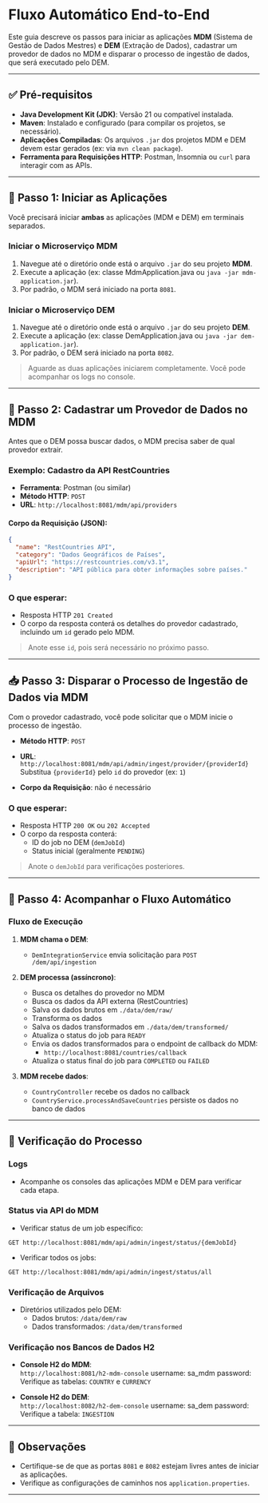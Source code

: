 # Fluxo Automático End-to-End

Este guia descreve os passos para iniciar as aplicações **MDM** (Sistema de Gestão de Dados Mestres) e **DEM** (Extração de Dados), cadastrar um provedor de dados no MDM e disparar o processo de ingestão de dados, que será executado pelo DEM.

---

## ✅ Pré-requisitos

- **Java Development Kit (JDK)**: Versão 21 ou compatível instalada.
- **Maven**: Instalado e configurado (para compilar os projetos, se necessário).
- **Aplicações Compiladas**: Os arquivos `.jar` dos projetos MDM e DEM devem estar gerados (ex: via `mvn clean package`).
- **Ferramenta para Requisições HTTP**: Postman, Insomnia ou `curl` para interagir com as APIs.

---

## 🚀 Passo 1: Iniciar as Aplicações

Você precisará iniciar **ambas** as aplicações (MDM e DEM) em terminais separados.

### Iniciar o Microserviço MDM

1. Navegue até o diretório onde está o arquivo `.jar` do seu projeto **MDM**.
2. Execute a aplicação (ex: classe MdmApplication.java ou `java -jar mdm-application.jar`).
3. Por padrão, o MDM será iniciado na porta `8081`.

### Iniciar o Microserviço DEM

1. Navegue até o diretório onde está o arquivo `.jar` do seu projeto **DEM**.
2. Execute a aplicação (ex: classe DemApplication.java ou `java -jar dem-application.jar`).
3. Por padrão, o DEM será iniciado na porta `8082`.

> Aguarde as duas aplicações iniciarem completamente. Você pode acompanhar os logs no console.

---

## 🧾 Passo 2: Cadastrar um Provedor de Dados no MDM

Antes que o DEM possa buscar dados, o MDM precisa saber de qual provedor extrair.

### Exemplo: Cadastro da API RestCountries

- **Ferramenta**: Postman (ou similar)
- **Método HTTP**: `POST`
- **URL**: `http://localhost:8081/mdm/api/providers`

#### Corpo da Requisição (JSON):

```json
{
  "name": "RestCountries API",
  "category": "Dados Geográficos de Países",
  "apiUrl": "https://restcountries.com/v3.1",
  "description": "API pública para obter informações sobre países."
}
```

### O que esperar:

- Resposta HTTP `201 Created`
- O corpo da resposta conterá os detalhes do provedor cadastrado, incluindo um `id` gerado pelo MDM.  
> Anote esse `id`, pois será necessário no próximo passo.

---

## 📥 Passo 3: Disparar o Processo de Ingestão de Dados via MDM

Com o provedor cadastrado, você pode solicitar que o MDM inicie o processo de ingestão.

- **Método HTTP**: `POST`
- **URL**:  
  `http://localhost:8081/mdm/api/admin/ingest/provider/{providerId}`  
  Substitua `{providerId}` pelo `id` do provedor (ex: `1`)

- **Corpo da Requisição**: não é necessário

### O que esperar:

- Resposta HTTP `200 OK` ou `202 Accepted`
- O corpo da resposta conterá:
  - ID do job no DEM (`demJobId`)
  - Status inicial (geralmente `PENDING`)
> Anote o `demJobId` para verificações posteriores.

---

## 🔄 Passo 4: Acompanhar o Fluxo Automático

### Fluxo de Execução

1. **MDM chama o DEM**:
   - `DemIntegrationService` envia solicitação para `POST /dem/api/ingestion`

2. **DEM processa (assíncrono)**:
   - Busca os detalhes do provedor no MDM
   - Busca os dados da API externa (RestCountries)
   - Salva os dados brutos em `./data/dem/raw/`
   - Transforma os dados
   - Salva os dados transformados em `./data/dem/transformed/`
   - Atualiza o status do job para `READY`
   - Envia os dados transformados para o endpoint de callback do MDM:
     - `http://localhost:8081/countries/callback`
   - Atualiza o status final do job para `COMPLETED` ou `FAILED`

3. **MDM recebe dados**:
   - `CountryController` recebe os dados no callback
   - `CountryService.processAndSaveCountries` persiste os dados no banco de dados

---

## 🧪 Verificação do Processo

### Logs

- Acompanhe os consoles das aplicações MDM e DEM para verificar cada etapa.

### Status via API do MDM

- Verificar status de um job específico:

```http
GET http://localhost:8081/mdm/api/admin/ingest/status/{demJobId}
```

- Verificar todos os jobs:

```http
GET http://localhost:8081/mdm/api/admin/ingest/status/all
```

### Verificação de Arquivos

- Diretórios utilizados pelo DEM:
  - Dados brutos: `/data/dem/raw`
  - Dados transformados: `/data/dem/transformed`

### Verificação nos Bancos de Dados H2

- **Console H2 do MDM**:  
  `http://localhost:8081/h2-mdm-console`
    username: sa_mdm
    password:
  Verifique as tabelas: `COUNTRY` e `CURRENCY`

- **Console H2 do DEM**:  
  `http://localhost:8082/h2-dem-console`
    username: sa_dem
    password:
  Verifique a tabela: `INGESTION`

---

## 📎 Observações

- Certifique-se de que as portas `8081` e `8082` estejam livres antes de iniciar as aplicações.
- Verifique as configurações de caminhos nos `application.properties`.

---
